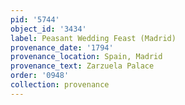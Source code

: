 ```yaml
---
pid: '5744'
object_id: '3434'
label: Peasant Wedding Feast (Madrid)
provenance_date: '1794'
provenance_location: Spain, Madrid
provenance_text: Zarzuela Palace
order: '0948'
collection: provenance
---
```

